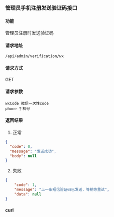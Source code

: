 
### 管理员手机注册发送验证码接口

#### 功能
管理员注册时发送验证码

#### 请求地址
```text
/api/admin/verification/wx
```

#### 请求方式
GET

#### 请求参数
```url param
wxCode 微信一次性code
phone 手机号
```

#### 返回结果
1. 正常
```json
{
  "code": 0,
  "message": "发送成功",
  "body": null
}
```

2. 失败
```json
{
	"code": 1,
	"message": "上一条短信验证码已发送，等稍等重试",
	"data": null
}
```


#### curl
```text

```